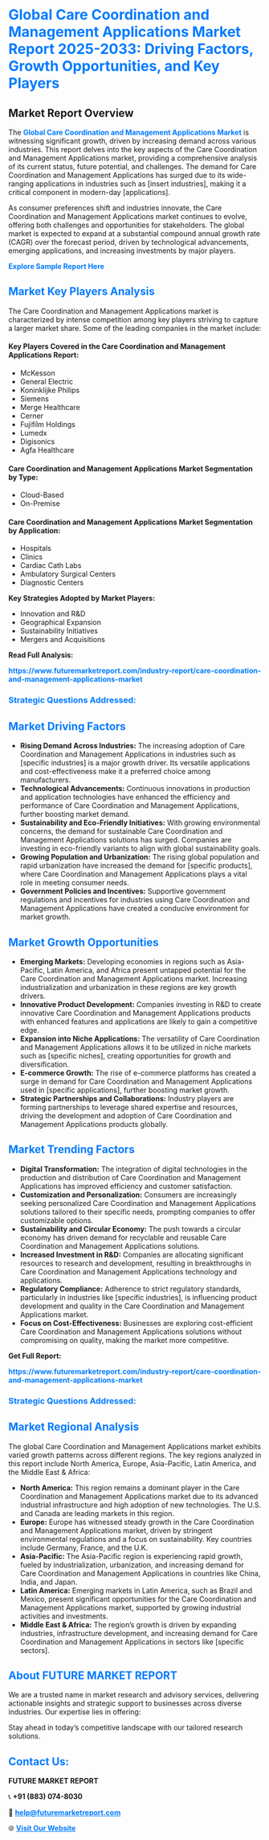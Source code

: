<h1 style="color: #007BFF;">Global Care Coordination and Management Applications Market Report 2025-2033: Driving Factors, Growth Opportunities, and Key Players</h1>

<section id="overview">
<h2>Market Report Overview</h2>
<p>The <a href="https://www.futuremarketreport.com/industry-report/care-coordination-and-management-applications-market" style="color: #007BFF; text-decoration: none;"><strong>Global Care Coordination and Management Applications Market</strong></a> is witnessing significant growth, driven by increasing demand across various industries. This report delves into the key aspects of the Care Coordination and Management Applications market, providing a comprehensive analysis of its current status, future potential, and challenges. The demand for Care Coordination and Management Applications has surged due to its wide-ranging applications in industries such as [insert industries], making it a critical component in modern-day [applications].</p>
<p>As consumer preferences shift and industries innovate, the Care Coordination and Management Applications market continues to evolve, offering both challenges and opportunities for stakeholders. The global market is expected to expand at a substantial compound annual growth rate (CAGR) over the forecast period, driven by technological advancements, emerging applications, and increasing investments by major players.</p>
</section>

<section id="overview">
<p><a href="https://www.futuremarketreport.com/request-sample/reportId=34101" style="color: #007BFF; text-decoration: none;"><strong>Explore Sample Report Here</strong></a></p>
</section>

<section id="key-players">
<h2 style="color: #007BFF;">Market Key Players Analysis</h2>
<p>The Care Coordination and Management Applications market is characterized by intense competition among key players striving to capture a larger market share. Some of the leading companies in the market include:</p>
<h4>Key Players Covered in the Care Coordination and Management Applications Report:</h4>
<ul><li>McKesson</li><li>General Electric</li><li>Koninklijke Philips</li><li>Siemens</li><li>Merge Healthcare</li><li>Cerner</li><li>Fujifilm Holdings</li><li>Lumedx</li><li>Digisonics</li><li>Agfa Healthcare</li></ul>
<h4>Care Coordination and Management Applications Market Segmentation by Type:</h4>
<ul><li>Cloud-Based</li><li>On-Premise</li></ul>

<h4>Care Coordination and Management Applications Market Segmentation by Application:</h4>
<ul><li>Hospitals</li><li>Clinics</li><li>Cardiac Cath Labs</li><li>Ambulatory Surgical Centers</li><li>Diagnostic Centers</li></ul>
<p><strong>Key Strategies Adopted by Market Players:</strong></p>
<ul>
<li>Innovation and R&D</li>
<li>Geographical Expansion</li>
<li>Sustainability Initiatives</li>
<li>Mergers and Acquisitions</li>
</ul>
</section>

<section>
<p><strong>Read Full Analysis: </strong></p><a href="https://www.futuremarketreport.com/industry-report/care-coordination-and-management-applications-market" style="color: #007BFF; text-decoration: none;"><strong>https://www.futuremarketreport.com/industry-report/care-coordination-and-management-applications-market</strong></a>
<h3 style="color: #007BFF;">Strategic Questions Addressed:</h3>
</section>

<section id="driving-factors">
<h2 style="color: #007BFF;">Market Driving Factors</h2>
<ul>
<li><strong>Rising Demand Across Industries:</strong> The increasing adoption of Care Coordination and Management Applications in industries such as [specific industries] is a major growth driver. Its versatile applications and cost-effectiveness make it a preferred choice among manufacturers.</li>
<li><strong>Technological Advancements:</strong> Continuous innovations in production and application technologies have enhanced the efficiency and performance of Care Coordination and Management Applications, further boosting market demand.</li>
<li><strong>Sustainability and Eco-Friendly Initiatives:</strong> With growing environmental concerns, the demand for sustainable Care Coordination and Management Applications solutions has surged. Companies are investing in eco-friendly variants to align with global sustainability goals.</li>
<li><strong>Growing Population and Urbanization:</strong> The rising global population and rapid urbanization have increased the demand for [specific products], where Care Coordination and Management Applications plays a vital role in meeting consumer needs.</li>
<li><strong>Government Policies and Incentives:</strong> Supportive government regulations and incentives for industries using Care Coordination and Management Applications have created a conducive environment for market growth.</li>
</ul>
</section>

<section id="growth-opportunities">
<h2 style="color: #007BFF;">Market Growth Opportunities</h2>
<ul>
<li><strong>Emerging Markets:</strong> Developing economies in regions such as Asia-Pacific, Latin America, and Africa present untapped potential for the Care Coordination and Management Applications market. Increasing industrialization and urbanization in these regions are key growth drivers.</li>
<li><strong>Innovative Product Development:</strong> Companies investing in R&D to create innovative Care Coordination and Management Applications products with enhanced features and applications are likely to gain a competitive edge.</li>
<li><strong>Expansion into Niche Applications:</strong> The versatility of Care Coordination and Management Applications allows it to be utilized in niche markets such as [specific niches], creating opportunities for growth and diversification.</li>
<li><strong>E-commerce Growth:</strong> The rise of e-commerce platforms has created a surge in demand for Care Coordination and Management Applications used in [specific applications], further boosting market growth.</li>
<li><strong>Strategic Partnerships and Collaborations:</strong> Industry players are forming partnerships to leverage shared expertise and resources, driving the development and adoption of Care Coordination and Management Applications products globally.</li>
</ul>
</section>

<section id="trending-factors">
<h2 style="color: #007BFF;">Market Trending Factors</h2>
<ul>
<li><strong>Digital Transformation:</strong> The integration of digital technologies in the production and distribution of Care Coordination and Management Applications has improved efficiency and customer satisfaction.</li>
<li><strong>Customization and Personalization:</strong> Consumers are increasingly seeking personalized Care Coordination and Management Applications solutions tailored to their specific needs, prompting companies to offer customizable options.</li>
<li><strong>Sustainability and Circular Economy:</strong> The push towards a circular economy has driven demand for recyclable and reusable Care Coordination and Management Applications solutions.</li>
<li><strong>Increased Investment in R&D:</strong> Companies are allocating significant resources to research and development, resulting in breakthroughs in Care Coordination and Management Applications technology and applications.</li>
<li><strong>Regulatory Compliance:</strong> Adherence to strict regulatory standards, particularly in industries like [specific industries], is influencing product development and quality in the Care Coordination and Management Applications market.</li>
<li><strong>Focus on Cost-Effectiveness:</strong> Businesses are exploring cost-efficient Care Coordination and Management Applications solutions without compromising on quality, making the market more competitive.</li>
</ul>
</section>

<section>
<p><strong>Get Full Report: </strong></p><a href="https://www.futuremarketreport.com/industry-report/care-coordination-and-management-applications-market" style="color: #007BFF; text-decoration: none;"><strong>https://www.futuremarketreport.com/industry-report/care-coordination-and-management-applications-market</strong></a>
<h3 style="color: #007BFF;">Strategic Questions Addressed:</h3>
</section>


<section id="regional-analysis">
<h2 style="color: #007BFF;">Market Regional Analysis</h2>
<p>The global Care Coordination and Management Applications market exhibits varied growth patterns across different regions. The key regions analyzed in this report include North America, Europe, Asia-Pacific, Latin America, and the Middle East & Africa:</p>
<ul>
<li><strong>North America:</strong> This region remains a dominant player in the Care Coordination and Management Applications market due to its advanced industrial infrastructure and high adoption of new technologies. The U.S. and Canada are leading markets in this region.</li>
<li><strong>Europe:</strong> Europe has witnessed steady growth in the Care Coordination and Management Applications market, driven by stringent environmental regulations and a focus on sustainability. Key countries include Germany, France, and the U.K.</li>
<li><strong>Asia-Pacific:</strong> The Asia-Pacific region is experiencing rapid growth, fueled by industrialization, urbanization, and increasing demand for Care Coordination and Management Applications in countries like China, India, and Japan.</li>
<li><strong>Latin America:</strong> Emerging markets in Latin America, such as Brazil and Mexico, present significant opportunities for the Care Coordination and Management Applications market, supported by growing industrial activities and investments.</li>
<li><strong>Middle East & Africa:</strong> The region’s growth is driven by expanding industries, infrastructure development, and increasing demand for Care Coordination and Management Applications in sectors like [specific sectors].</li>
</ul>
</section>

<footer>
<h2 style="color: #007BFF;">About FUTURE MARKET REPORT</h2>
<p>We are a trusted name in market research and advisory services, delivering actionable insights and strategic support to businesses across diverse industries. Our expertise lies in offering:</p>

<p>Stay ahead in today’s competitive landscape with our tailored research solutions.</p>

<h2 style="color: #007BFF;">Contact Us:</h2>
<p><strong>FUTURE MARKET REPORT</strong></p>
<p>📞 <strong>+91 (883) 074-8030</strong></p>
<p>📧 <strong><a href="mailto:help@futuremarketreport.com" style="color: #007BFF;">help@futuremarketreport.com</a></strong></p>
<p>🌐 <strong><a href="https://www.futuremarketreport.com/" style="color: #007BFF;">Visit Our Website</a></strong></p>
</footer>